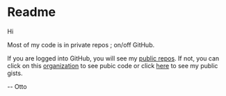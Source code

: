 # Readme

Hi

Most of my code is in private repos ; on/off GitHub.

If you are logged into GitHub, you will see my [public repos](https://github.com/og-pr).
  If not, you can click on this [organization](https://github.com/og-pr) to see pubic code 
  or click [here](https://gist.github.com/ottograjeda/) to see my public gists.

--
Otto

